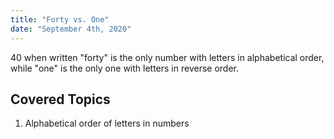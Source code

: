 ```yaml
---
title: "Forty vs. One"
date: "September 4th, 2020"
---
```


40 when written "forty" is the only number with letters in alphabetical order, while "one" is the only one with letters in reverse order.

## Covered Topics

1. Alphabetical order of letters in numbers